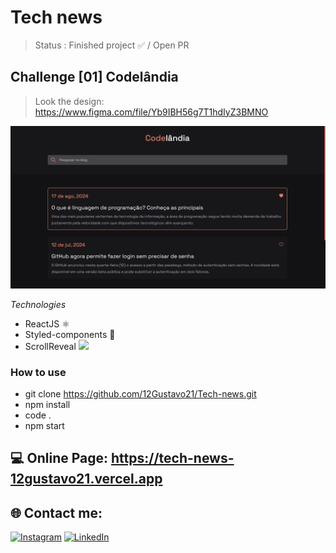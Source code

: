 # Tech news

> Status : Finished project ✅ / Open PR

## Challenge [01] Codelândia
>Look the design: https://www.figma.com/file/Yb9IBH56g7T1hdIyZ3BMNO

<img width ='800px' src ='src/img/home-print.png' />

*Technologies*

+ ReactJS ⚛️
+ Styled-components 💅
+ ScrollReveal <img width="15px" src="https://imgs.search.brave.com/FOnR2lQh0JLSRduf5PRYNHEmN1AB14Bql6YzUU_wGKg/rs:fit:32:32:1/g:ce/aHR0cDovL2Zhdmlj/b25zLnNlYXJjaC5i/cmF2ZS5jb20vaWNv/bnMvZTZjMWFmZTFl/ZWQ2OWVmZTg1OWEw/ZTYzODc1OGNhOGVh/OTkzYWYwYTE4ZmEw/NDgyNGI0NDViMGE5/ZmJjYmI2OS9zY3Jv/bGxyZXZlYWxqcy5v/cmcv" />

### How to use
 
 - git clone https://github.com/12Gustavo21/Tech-news.git
 - npm install
 - code .
 - npm start
 
 ## 💻 Online Page: https://tech-news-12gustavo21.vercel.app

## 🌐 Contact me:
[![Instagram](https://img.shields.io/badge/Instagram-%23E4405F.svg?logo=Instagram&logoColor=white)](https://instagram.com/gualmda) [![LinkedIn](https://img.shields.io/badge/LinkedIn-%230077B5.svg?logo=linkedin&logoColor=white)](https://linkedin.com/in/12Gustavo21)